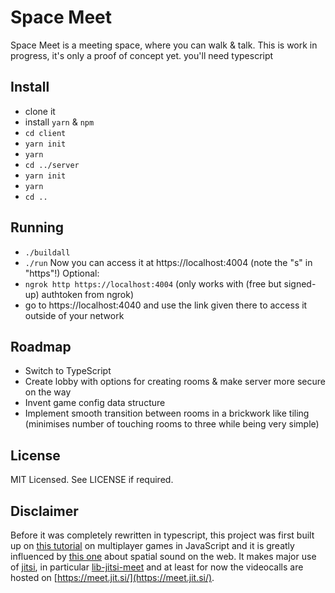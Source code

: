 Space Meet
=============================

Space Meet is a meeting space, where you can walk & talk.
This is work in progress, it's only a proof of concept yet.
you'll need typescript

## Install
* clone it
* install `yarn` & `npm`
* `cd client`
* `yarn init`
* `yarn`
* `cd ../server`
* `yarn init`
* `yarn`
* `cd ..`

## Running
* `./buildall`
* `./run`
Now you can access it at https://localhost:4004 (note the "s" in "https"!)
Optional:
* `ngrok http https://localhost:4004` (only works with (free but signed-up) authtoken from ngrok)
* go to https://localhost:4040 and use the link given there to access it outside of your network

## Roadmap

* Switch to TypeScript
* Create lobby with options for creating rooms & make server more secure on the way
* Invent game config data structure
* Implement smooth transition between rooms in a brickwork like tiling (minimises number of touching rooms to three while being very simple)

## License

MIT Licensed.
See LICENSE if required.

## Disclaimer

Before it was completely rewritten in typescript, this project was first built up on [this tutorial](http://buildnewgames.com/real-time-multiplayer/) on multiplayer games in JavaScript and it is greatly influenced by [this one](https://developer.mozilla.org/en-US/docs/Web/API/Web_Audio_API/Web_audio_spatialization_basics) about spatial sound on the web.
It makes major use of [jitsi](https://jitsi.org), in particular [lib-jitsi-meet](https://github.com/jitsi/lib-jitsi-meet) and at least for now the videocalls are hosted on [https://meet.jit.si/](https://meet.jit.si/).
